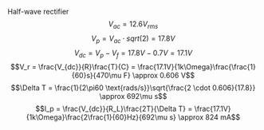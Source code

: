 Half-wave rectifier
$$V_{ac} = 12.6V_{rms}$$
$$V_p = V_{ac} \cdot sqrt(2) = 17.8V$$
$$V_{dc} = V_p - V_f = 17.8V - 0.7V = 17.1V$$
$$V_r = \frac{V_{dc}}{R}\frac{T}{C} = \frac{17.1V}{1k\Omega}\frac{\frac{1}{60}s}{470\mu F} \approx 0.606 V$$
$$\Delta T = \frac{1}{2\pi60 \text{rads/s}}\sqrt{\frac{2 \cdot 0.606}{17.8}} \approx 692\mu s$$
$$I_p = \frac{V_{dc}}{R_L}\frac{2T}{\Delta T} = \frac{17.1V}{1k\Omega}\frac{2\frac{1}{60}Hz}{692\mu s} \approx 824 mA$$